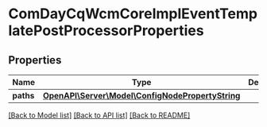 # ComDayCqWcmCoreImplEventTemplatePostProcessorProperties

## Properties
Name | Type | Description | Notes
------------ | ------------- | ------------- | -------------
**paths** | [**OpenAPI\Server\Model\ConfigNodePropertyString**](ConfigNodePropertyString.md) |  | [optional] 

[[Back to Model list]](../README.md#documentation-for-models) [[Back to API list]](../README.md#documentation-for-api-endpoints) [[Back to README]](../README.md)


